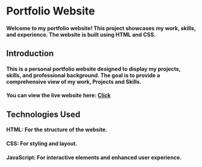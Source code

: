 # Portfolio Website
#### Welcome to my portfolio website! This project showcases my work, skills, and experience. The website is built using HTML and CSS.

## Introduction
#### This is a personal portfolio website designed to display my projects, skills, and professional background. The goal is to provide a comprehensive view of my work, Projects and Skills.
#### You can view the live website here: [Click](https://my-portfolio-website-blond-phi.vercel.app/)
## Technologies Used
#### HTML: For the structure of the website.
#### CSS: For styling and layout.
#### JavaScript: For interactive elements and enhanced user experience. 
